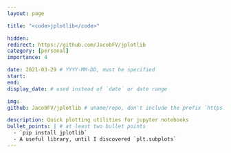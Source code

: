```yaml
---
layout: page

title: "<code>jplotlib</code>"

hidden:
redirect: https://github.com/JacobFV/jplotlib
category: [personal]
importance: 4

date: 2021-03-29 # YYYY-MM-DD, must be specified
start:
end:
display_date: # used instead of `date` or date range

img:
github: JacobFV/jplotlib # uname/repo, don't include the prefix `https://github.com/`

description: Quick plotting utilities for jupyter notebooks
bullet_points: | # at least two bullet points
  - `pip install jplotlib`
  - A useful library, until I discovered `plt.subplots`
---
```

